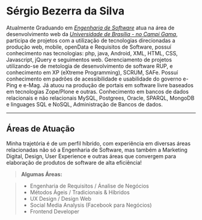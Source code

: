 Sérgio Bezerra da Silva
===================


Atualmente Graduando em *[Engenharia de Software](https://fga.unb.br/software/engenharia-de-software)* atua na área de desenvolvimento web da [*Universidade de Brasília - no Campi Gama*](https://fga.unb.br), participa de projetos com a utilização de tecnologias direcionadas a produção web, mobile, openData e Requisitos de Software, possuí conhecimento nas tecnologias: php, java, Android, XML, HTML, CSS, Javascript, jQuery e seguimentos web. Gerenciamento de projetos utilizando-se de metologia de desenvolvimento de software RUP, e conhecimento em XP (eXtreme Programming), SCRUM, SAFe. Possuí conhecimento em padrões de acessibilidade e usabilidade do governo e-Ping e e-Mag. Já atuou na produção de portais em software livre baseados em tecnologias Zope/Plone e outras. Conhecimento em bancos de dados relacionais e não relacionais MySQL, Postgrees, Oracle, SPARQL, MongoDB e linguages SQL e NoSQL, Administração de Bancos de dados.

----------


Áreas de Atuação
-------------

Minha trajetória é de um perfil híbrido, com experiência em diversas áreas relacionadas não só a Engenharia de Software, mas também a Marketing Digital, Design, User Experience e outras áreas que convergem para elaboração de produtos de software de alta eficiência!

> **Algumas Áreas:**

> - Engenharia de Requisitos / Ánalise de Negócios
> - Métodos Ágeis / Tradicionais & Híbridos
> - UX Design / Design Web
> - Social Media Analysis (Facebook para Negócios)
> - Frontend Developer
